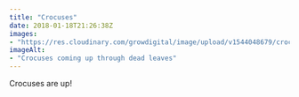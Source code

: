 ```yaml
---
title: "Crocuses"
date: 2018-01-18T21:26:38Z
images: 
- "https://res.cloudinary.com/growdigital/image/upload/v1544048679/crocus-39731768092.jpg"
imageAlt: 
- "Crocuses coming up through dead leaves"
---
```


Crocuses are up!
